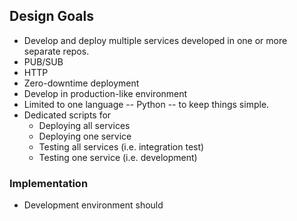 ## Design Goals

- Develop and deploy multiple services developed in one or more separate repos.
- PUB/SUB
- HTTP
- Zero-downtime deployment
- Develop in production-like environment
- Limited to one language -- Python -- to keep things simple.
- Dedicated scripts for
  - Deploying all services
  - Deploying one service
  - Testing all services (i.e. integration test)
  - Testing one service (i.e. development)

### Implementation

- Development environment should
